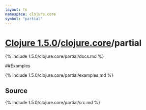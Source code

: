 ```yaml
---
layout: fn
namespace: clojure.core
symbol: "partial"
---
```


# [Clojure 1.5.0](../../)/[clojure.core](../)/partial

{% include 1.5.0/clojure.core/partial/docs.md %}

##Examples

{% include 1.5.0/clojure.core/partial/examples.md %}
## Source
{% include 1.5.0/clojure.core/partial/src.md %}

